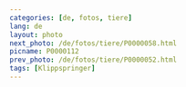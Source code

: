 ```yaml
---
categories: [de, fotos, tiere]
lang: de
layout: photo
next_photo: /de/fotos/tiere/P0000058.html
picname: P0000112
prev_photo: /de/fotos/tiere/P0000052.html
tags: [Klippspringer]
---
```

